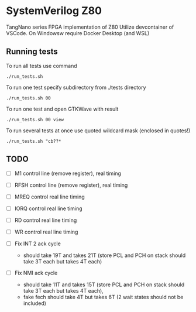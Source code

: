 # SystemVerilog Z80

TangNano series FPGA implementation of Z80
Utilize devcontainer of VSCode.
On Windowsw require Docker Desktop (and WSL)

## Running tests

To run all tests use command

	./run_tests.sh

To run one test specify subdirectory from ./tests directory

	./run_tests.sh 00

To run one test and open GTKWave with result

	./run_tests.sh 00 view

To run several tests at once use quoted wildcard mask (enclosed in quotes!)

	./run_tests.sh "cb??*


## TODO

- [ ] M1 control line (remove register), real timing 
- [ ] RFSH control line (remove register), real timing
- [ ] MREQ control real line timing
- [ ] IORQ control real line timing
- [ ] RD control real line timing
- [ ] WR control real line timing

- [ ] Fix INT 2 ack cycle 
	- should take 19T and takes 21T (store PCL and PCH on stack should take 3T each but takes 4T each)

- [ ] Fix NMI ack cycle 
	- should take 11T and takes 15T (store PCL and PCH on stack should take 3T each but takes 4T each), 
	- fake fech should take 4T but takes 6T (2 wait states should not be included)


